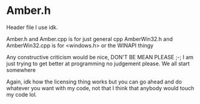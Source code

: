 # Amber.h

Header file I use idk.

Amber.h and Amber.cpp is for just general cpp
AmberWin32.h and AmberWin32.cpp is for <windows.h> or the WINAPI thingy

Any constructive criticism would be nice, DON'T BE MEAN PLEASE ;-;
I am just trying to get better at programming no judgement please. We all start somewhere

Again, idk how the licensing thing works but you can go ahead and do whatever you want with my code,
not that I think that anybody would touch my code lol.
